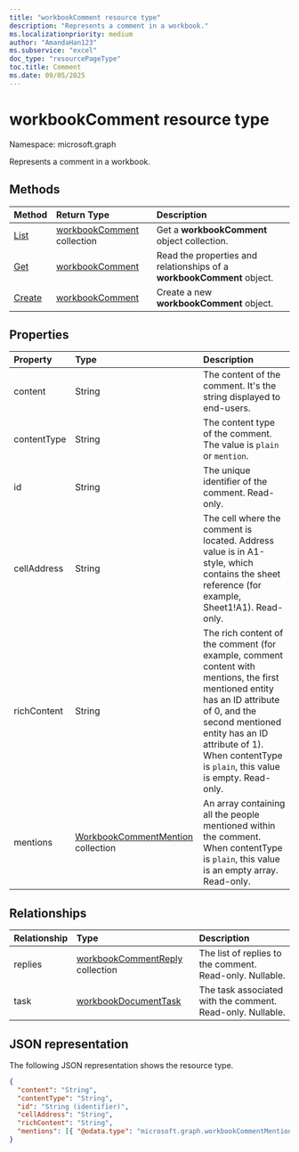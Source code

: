 ```yaml
---
title: "workbookComment resource type"
description: "Represents a comment in a workbook."
ms.localizationpriority: medium
author: "AmandaHan123"
ms.subservice: "excel"
doc_type: "resourcePageType"
toc.title: Comment
ms.date: 09/05/2025
---
```


# workbookComment resource type

Namespace: microsoft.graph

Represents a comment in a workbook.

## Methods

| Method       | Return Type | Description |
|:-------------|:------------|:------------|
| [List](../api/workbook-list-comments.md) | [workbookComment](workbookComment.md) collection | Get a **workbookComment** object collection. |
| [Get](../api/workbookcomment-get.md) | [workbookComment](workbookcomment.md) | Read the properties and relationships of a **workbookComment** object. |
| [Create](../api/workbookcomment-post-comments.md) | [workbookComment](workbookcomment.md) | Create a new **workbookComment** object. |


## Properties

| Property     | Type        | Description |
|:-------------|:------------|:------------|
|content|String|The content of the comment. It's the string displayed to end-users.|
|contentType|String|The content type of the comment. The value is `plain` or `mention`.|
|id|String|The unique identifier of the comment. Read-only.|
|cellAddress|String|The cell where the comment is located. Address value is in A1-style, which contains the sheet reference (for example, Sheet1!A1). Read-only.
|richContent|String|The rich content of the comment (for example, comment content with mentions, the first mentioned entity has an ID attribute of 0, and the second mentioned entity has an ID attribute of 1). When contentType is `plain`, this value is empty. Read-only.|
|mentions|[WorkbookCommentMention](workbookcommentmention.md) collection|An array containing all the people mentioned within the comment. When contentType is `plain`, this value is an empty array. Read-only.|

## Relationships

| Relationship | Type        | Description |
|:-------------|:------------|:------------|
|replies|[workbookCommentReply](workbookcommentreply.md) collection| The list of replies to the comment. Read-only. Nullable.|
|task|[workbookDocumentTask](workbookdocumenttask.md)|The task associated with the comment. Read-only. Nullable.|

## JSON representation

The following JSON representation shows the resource type.

<!-- {
  "blockType": "resource",
  "optionalProperties": [

  ],
  "@odata.type": "microsoft.graph.workbookComment",
  "keyProperty": "id"
}-->

```json
{
  "content": "String",
  "contentType": "String",
  "id": "String (identifier)",
  "cellAddress": "String",
  "richContent": "String",
  "mentions": [{ "@odata.type": "microsoft.graph.workbookCommentMention" }]
}
```

<!-- uuid: 16cd6b66-4b1a-43a1-adaf-3a886856ed98
2019-02-04 14:57:30 UTC -->
<!-- {
  "type": "#page.annotation",
  "description": "workbookComment resource",
  "keywords": "",
  "section": "documentation",
  "tocPath": ""
}-->


